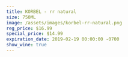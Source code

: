 ```yaml
---
title: KORBEL - rr natural
size: 750ML
image: /assets/images/korbel-rr-natural.png
reg_price: $16.99
special_price: $14.99
expiration_date: 2019-02-19 00:00:00 -0700
show_wine: true
---
```



